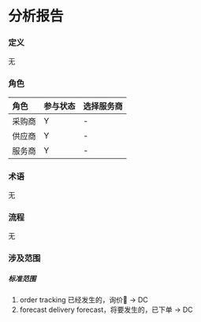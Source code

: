 # 分析报告

### 定义

无

### 角色

| 角色 | 参与状态 | 选择服务商 |
| :--- | :--- | :--- |
| 采购商 | Y | - |
| 供应商 | Y | - |
| 服务商 | Y | - |

### 术语

无

### 流程

无

### 涉及范围

##### 标准范围

1. order tracking 
   已经发生的，询价 -&gt;  DC
2. forecast
   delivery forecast，将要发生的，已下单 -&gt; DC



